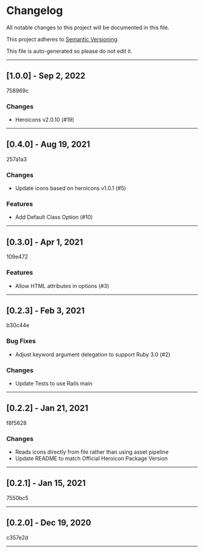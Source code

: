 # Changelog

All notable changes to this project will be documented in this file.

This project adheres to [Semantic Versioning](https://semver.org).

This file is auto-generated so please do not edit it.

----
## [1.0.0] - Sep  2, 2022
758969c
### Changes
- Heroicons v2.0.10 (#19)
----
## [0.4.0] - Aug 19, 2021
257a1a3
### Changes
- Update icons based on heroicons v1.0.1 (#5) 
### Features
- Add Default Class Option (#10)
----
## [0.3.0] - Apr  1, 2021
109e472
### Features
- Allow HTML attributes in options (#3)
----
## [0.2.3] - Feb  3, 2021
b30c44e
### Bug Fixes
- Adjust keyword argument delegation to support Ruby 3.0 (#2) 
### Changes
- Update Tests to use Rails main
----
## [0.2.2] - Jan 21, 2021
f8f5628
### Changes
- Reads icons directly from file rather than using asset pipeline 
- Update README to match Official Heroicon Package Version
----
## [0.2.1] - Jan 15, 2021
7550bc5

----
## [0.2.0] - Dec 19, 2020
c357e2d

----